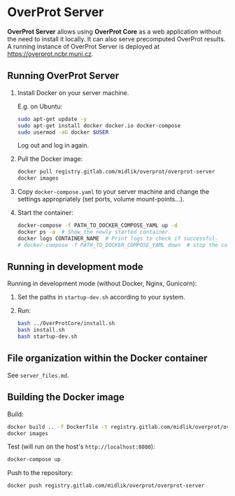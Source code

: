# OverProt Server

**OverProt Server** allows using **OverProt Core** as a web application without the need to install it locally. It can also serve precomputed OverProt results.
A running instance of OverProt Server is deployed at <https://overprot.ncbr.muni.cz>.

## Running OverProt Server

1. Install Docker on your server machine.

   E.g. on Ubuntu:

    ```bash
    sudo apt-get update -y
    sudo apt-get install docker docker.io docker-compose
    sudo usermod -aG docker $USER
    ```

    Log out and log in again.

2. Pull the Docker image:

    ```bash
    docker pull registry.gitlab.com/midlik/overprot/overprot-server
    docker images
    ```

3. Copy `docker-compose.yaml` to your server machine and change the settings appropriately (set ports, volume mount-points...).

4. Start the container:

    ```bash
    docker-compose -f PATH_TO_DOCKER_COMPOSE_YAML up -d
    docker ps -a  # Show the newly started container.
    docker logs CONTAINER_NAME  # Print logs to check if successful. 
    # docker-compose -f PATH_TO_DOCKER_COMPOSE_YAML down  # stop the container
    ```

## Running in development mode

Running in development mode (without Docker, Nginx, Gunicorn):

1. Set the paths in `startup-dev.sh` according to your system.

2. Run:

   ```bash
   bash ../OverProtCore/install.sh
   bash install.sh
   bash startup-dev.sh
   ```

## File organization within the Docker container

See `server_files.md`.

## Building the Docker image

Build:

```bash
docker build .. -f Dockerfile -t registry.gitlab.com/midlik/overprot/overprot-server
docker images
```

Test (will run on the host's `http://localhost:8080`):

```bash
docker-compose up
```

Push to the repository:

```bash
docker push registry.gitlab.com/midlik/overprot/overprot-server
```
